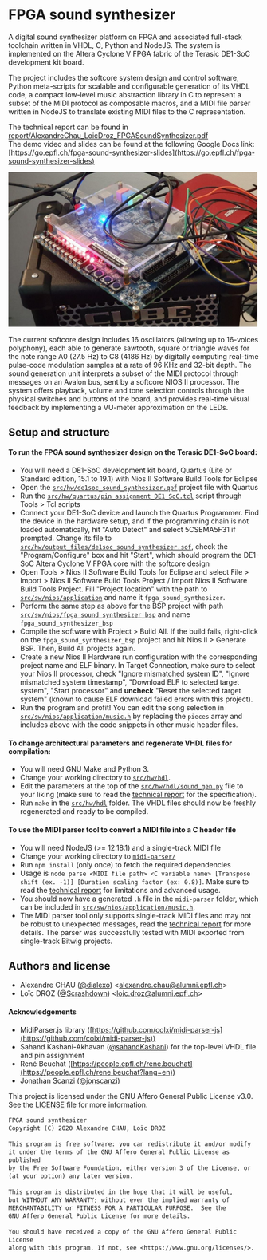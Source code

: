 # FPGA sound synthesizer

A digital sound synthesizer platform on FPGA and associated full-stack toolchain written in VHDL, C, Python and NodeJS. The system is implemented on the Altera Cyclone V FPGA fabric of the Terasic DE1-SoC development kit board.

The project includes the softcore system design and control software, Python meta-scripts for scalable and configurable generation of its VHDL code, a compact low-level music abstraction library in C to represent a subset of the MIDI protocol as composable macros, and a MIDI file parser written in NodeJS to translate existing MIDI files to the C representation.

The technical report can be found in [report/AlexandreChau_LoicDroz_FPGASoundSynthesizer.pdf](report/AlexandreChau_LoicDroz_FPGASoundSynthesizer.pdf)  
The demo video and slides can be found at the following Google Docs link: [https://go.epfl.ch/fpga-sound-synthesizer-slides](https://go.epfl.ch/fpga-sound-synthesizer-slides)

<img src="report/assets/board.jpg" width="500">

The current softcore design includes 16 oscillators (allowing up to 16-voices polyphony), each able to generate sawtooth, square or triangle waves for the note range A0 (27.5 Hz) to C8 (4186 Hz) by digitally computing real-time pulse-code modulation samples at a rate of 96 KHz and 32-bit depth. The sound generation unit interprets a subset of the MIDI protocol through messages on an Avalon bus, sent by a softcore NIOS II processor. The system offers playback, volume and tone selection controls through the physical switches and buttons of the board, and provides real-time visual feedback by implementing a VU-meter approximation on the LEDs.

## Setup and structure

#### To run the FPGA sound synthesizer design on the Terasic DE1-SoC board:

- You will need a DE1-SoC development kit board, Quartus (Lite or Standard edition, 15.1 to 19.1) with Nios II Software Build Tools for Eclipse
- Open the [`src/hw/de1soc_sound_synthesizer.qpf`](src/hw/de1soc_sound_synthesizer.qpf) project file with Quartus
- Run the [`src/hw/quartus/pin_assignment_DE1_SoC.tcl`](src/hw/quartus/pin_assignment_DE1_SoC.tcl) script through Tools > Tcl scripts
- Connect your DE1-SoC device and launch the Quartus Programmer. Find the device in the hardware setup, and if the programming chain is not loaded automatically, hit "Auto Detect" and select 5CSEMA5F31 if prompted. Change its file to [`src/hw/output_files/de1soc_sound_synthesizer.sof`](src/hw/output_files/de1soc_sound_synthesizer.sof), check the "Program/Configure" box and hit "Start", which should program the DE1-SoC Altera Cyclone V FPGA core with the softcore design
- Open Tools > Nios II Software Build Tools for Eclipse and select File > Import > Nios II Software Build Tools Project / Import Nios II Software Build Tools Project. Fill "Project location" with the path to [`src/sw/nios/application`](src/sw/nios/application) and name it `fpga_sound_synthesizer`.
- Perform the same step as above for the BSP project with path [`src/sw/nios/fpga_sound_synthesizer_bsp`](src/sw/nios/fpga_sound_synthesizer_bsp) and name `fpga_sound_synthesizer_bsp`
- Compile the software with Project > Build All. If the build fails, right-click on the `fpga_sound_synthesizer_bsp` project and hit Nios II > Generate BSP. Then, Build All projects again.
- Create a new Nios II Hardware run configuration with the corresponding project name and ELF binary. In Target Connection, make sure to select your Nios II processor, check "Ignore mismatched system ID", "Ignore mismatched system timestamp", "Download ELF to selected target system", "Start processor" and **uncheck** "Reset the selected target system" (known to cause ELF download failed errors with this project).
- Run the program and profit! You can edit the song selection in [`src/sw/nios/application/music.h`](src/sw/nios/application/music.h) by replacing the `pieces` array and includes above with the code snippets in other music header files.

#### To change architectural parameters and regenerate VHDL files for compilation:

- You will need GNU Make and Python 3.
- Change your working directory to [`src/hw/hdl`](src/hw/hdl).
- Edit the parameters at the top of the [`src/hw/hdl/sound_gen.py`](src/hw/hdl/sound_gen.py) file to your liking (make sure to read the [technical report]((report/AlexandreChau_LoicDroz_FPGASoundSynthesizer.pdf)) for the specification).
- Run `make` in the [`src/hw/hdl`](src/hw/hdl) folder. The VHDL files should now be freshly regenerated and ready to be compiled.

#### To use the MIDI parser tool to convert a MIDI file into a C header file

- You will need NodeJS (>= 12.18.1) and a single-track MIDI file
- Change your working directory to [`midi-parser/`](midi-parser/)
- Run `npm install` (only once) to fetch the required dependencies
- Usage is `node parse <MIDI file path> <C variable name> [Transpose shift (ex. -1)] [Duration scaling factor (ex: 0.8)]`. Make sure to read the [technical report]((report/AlexandreChau_LoicDroz_FPGASoundSynthesizer.pdf)) for limitations and advanced usage.
- You should now have a generated `.h` file in the `midi-parser` folder, which can be included in [`src/sw/nios/application/music.h`](src/sw/nios/application/music.h).
- The MIDI parser tool only supports single-track MIDI files and may not be robust to unexpected messages, read the [technical report]((report/AlexandreChau_LoicDroz_FPGASoundSynthesizer.pdf)) for more details. The parser was successfully tested with MIDI exported from single-track Bitwig projects.

## Authors and license

- Alexandre CHAU ([@dialexo](https://github.com/dialexo)) \<alexandre.chau@alumni.epfl.ch\>
- Loïc DROZ ([@Scrashdown](https://github.com/Scrashdown)) \<loic.droz@alumni.epfl.ch\>

#### Acknowledgements

- MidiParser.js library ([https://github.com/colxi/midi-parser-js](https://github.com/colxi/midi-parser-js))
- Sahand Kashani-Akhavan ([@sahandKashani](https://github.com/sahandkashani)) for the top-level VHDL file and pin assignment
- René Beuchat ([https://people.epfl.ch/rene.beuchat](https://people.epfl.ch/rene.beuchat?lang=en))
- Jonathan Scanzi ([@jonscanzi](https://github.com/jonscanzi))

This project is licensed under the GNU Affero General Public License v3.0. See the [LICENSE](LICENSE) file for more information.

```
FPGA sound synthesizer
Copyright (C) 2020 Alexandre CHAU, Loïc DROZ

This program is free software: you can redistribute it and/or modify
it under the terms of the GNU Affero General Public License as published
by the Free Software Foundation, either version 3 of the License, or
(at your option) any later version.

This program is distributed in the hope that it will be useful,
but WITHOUT ANY WARRANTY; without even the implied warranty of
MERCHANTABILITY or FITNESS FOR A PARTICULAR PURPOSE.  See the
GNU Affero General Public License for more details.

You should have received a copy of the GNU Affero General Public License
along with this program. If not, see <https://www.gnu.org/licenses/>.
```